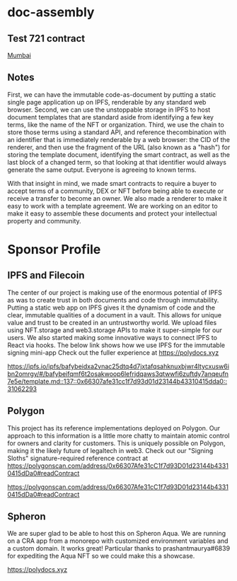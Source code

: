 # doc-assembly


## Test 721 contract
[Mumbai](https://mumbai.polygonscan.com/address/0x042d0Cc53CF23c0941c9EC9078700d5a170433CB#code)

## Notes

First, we can have the immutable code-as-document by putting a static single page application up on IPFS, renderable by any standard web browser. Second, we can use the unstoppable storage in IPFS to host document templates that are standard aside from identifying a few key terms, like the name of the NFT or organization. Third, we use the chain to store those terms using a standard API, and reference thecombination with an identifier that is immediately renderable by a web browser: the CID of the renderer, and then use the fragment of the URL (also known as a "hash") for storing the template document, identifying the smart contract, as well as the last block of a changed term, so that looking at that identifier would always generate the same output. Everyone is agreeing to known terms. 

With that insight in mind, we made smart contracts to require a buyer to accept terms of a community, DEX or NFT before being able to execute or receive a transfer to become an owner. We also made a renderer to make it easy to work with a template agreement. We are working on an editor to make it easy to assemble these documents and protect your intellectual property and community. 


# Sponsor Profile
## IPFS and Filecoin

The center of our project is making use of the enormous potential of IPFS as was to create trust in both documents and code through immutability. Putting a static web app on IPFS gives it the dynamism of code and the clear, immutable qualities of a document in a vault. This allows for unique value and trust to be created in an untrustworthy world. We upload files using NFT.storage and web3.storage APIs to make it super-simple for our users. We also started making some innovative ways to connect IPFS to React via hooks. The below link shows how we use IPFS for the immutable signing mini-app Check out the fuller experience at https://polydocs.xyz 

https://ipfs.io/ipfs/bafybeidxa2vnac25dtq4d7jxtafqsahknuxbjwr4ltycxusw6ibn2omrgy/#/bafybeifqmf6t2osakwoop6lefrjdqaws3qtwwfi6zuftdy7anqeufn7e5e/template.md::137::0x66307afe31cc1f7d93d01d23144b43310415dda0::31062293

## Polygon

This project has its reference implementations deployed on Polygon. Our approach to this information is a little more chatty to maintain atomic control for owners and clarity for customers. This is uniquely possible on Polygon, making it the likely future of legaltech in web3. Check out our "Signing Sloths" signature-required reference contract at https://polygonscan.com/address/0x66307Afe31cC1f7d93D01d23144b43310415dDa0#readContract

https://polygonscan.com/address/0x66307Afe31cC1f7d93D01d23144b43310415dDa0#readContract

## Spheron

We are super glad to be able to host this on Spheron Aqua. We are running on a CRA app from a monorepo with customized environment variables and a custom domain. It works great! Particular thanks to prashantmaurya#6839 for expediting the Aqua NFT so we could make this a showcase. 

https://polydocs.xyz
